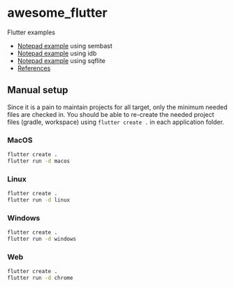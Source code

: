 # awesome_flutter

Flutter examples

* [Notepad example](notepad_sembast/README.md) using sembast
* [Notepad example](notepad_idb/README.md) using idb
* [Notepad example](notepad_sqflite/README.md) using sqflite
* [References](https://github.com/gskinnerTeam/flutter-folio)

## Manual setup

Since it is a pain to maintain projects for all target, only the minimum needed files
are checked in. You should be able to re-create the needed project files (gradle, workspace) using `flutter create .`
in each application folder.

### MacOS

```bash
flutter create .
flutter run -d macos
```

### Linux

```bash
flutter create .
flutter run -d linux
```

### Windows

```bash
flutter create .
flutter run -d windows
```

### Web

```bash
flutter create .
flutter run -d chrome
```

